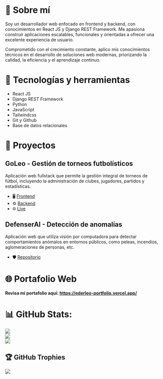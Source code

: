 # 💫 Sobre mí

Soy un desarrollador web enfocado en frontend y backend, con conocimientos en React JS y Django REST Framework.
Me apasiona construir aplicaciones escalables, funcionales y orientadas a ofrecer una excelente experiencia de usuario.

Comprometido con el crecimiento constante, aplico mis conocimientos técnicos en el desarrollo de soluciones web modernas, priorizando la calidad, la eficiencia y el aprendizaje continuo.


# 🚀 Tecnologías y herramientas
  - React JS
  - Django REST Framework
  - Python
  - JavaScript
  - Tailwindcss
  - Git y Github
  - Base de datos relacionales

# 📂 Proyectos 
  ## GoLeo - Gestión de torneos futbolísticos  
  Aplicación web fullstack que permite la gestión integral de torneos de fútbol, incluyendo la administración de clubes, jugadores, partidos y estadísticas. 
  - 🖥️ [Frontend](https://github.com/ederleo21/goLeoApp)
  - ⚙️ [Backend](https://github.com/ederleo21/goLeo_backend)
  - 🌐 [Live](https://go-leo.vercel.app/login)

  ## DefenserAI - Detección de anomalías
  Aplicación web que utiliza visión por computadora para detectar comportamientos anómalos en entornos públicos, como peleas, incendios, aglomeraciones de personas, etc.
  - 🛡️ [Repositorio](https://github.com/ederleo21/DefenserAI---anomaly-detection)


# 🌐 Portafolio Web
  #### Revisa mi portafolio aquí: https://ederleo-portfolio.vercel.app/

    
# 📊 GitHub Stats:
![](https://github-readme-stats.vercel.app/api?username=ederleo21&theme=dark&hide_border=false&include_all_commits=false&count_private=false)<br/>
![](https://github-readme-streak-stats.herokuapp.com/?user=ederleo21&theme=dark&hide_border=false)<br/>
![](https://github-readme-stats.vercel.app/api/top-langs/?username=ederleo21&theme=dark&hide_border=false&include_all_commits=false&count_private=false&layout=compact)


## 🏆 GitHub Trophies
![](https://github-profile-trophy.vercel.app/?username=ederleo21&theme=nord&no-frame=false&no-bg=true&margin-w=4)
